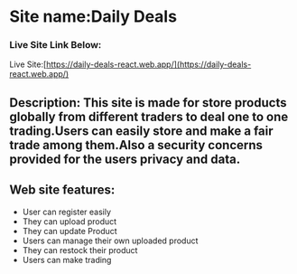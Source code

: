 # Site name:Daily Deals
### Live Site  Link Below:
Live Site:[https://daily-deals-react.web.app/](https://daily-deals-react.web.app/)

## Description: This site is made for store products globally from different traders to deal one to one trading.Users can easily store and make a fair trade among them.Also a security concerns provided for the users privacy and data.

## Web site features:
* User can register easily
* They can upload product
* They can update Product
* Users can manage their own uploaded product
* They can restock their product
* Users can make trading
